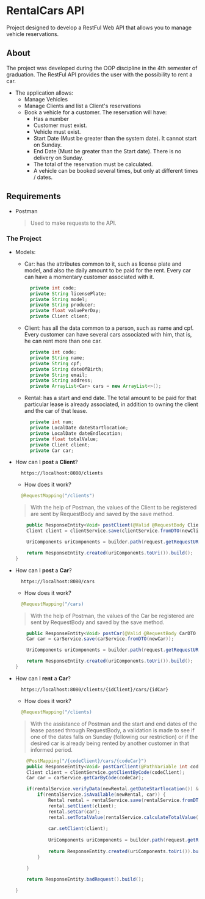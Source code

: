# RentalCars API
Project designed to develop a RestFul Web API that allows you to manage vehicle reservations.

## About
The project was developed during the OOP discipline in the 4th semester of graduation. The RestFul API provides the user with the possibility to rent a car.
- The application allows:
  - Manage Vehicles
  - Manage Clients and list a Client's reservations
  - Book a vehicle for a customer. The reservation will have:
    - Has a number
    - Customer must exist.
    - Vehicle must exist.
    - Start Date (Must be greater than the system date). It cannot start on Sunday.
    - End Date (Must be greater than the Start date). There is no delivery on Sunday.
    - The total of the reservation must be calculated.
    - A vehicle can be booked several times, but only at different times / dates.

## Requirements
- Postman
  > Used to make requests to the API.

### The Project
- Models:
  - Car: has the attributes common to it, such as license plate and model, and also the daily amount to be paid for the rent. Every car can have a momentary customer associated with it.
    
    ```java
      private int code;
      private String licensePlate;
      private String model;
      private String producer;
      private float valuePerDay;
      private Client client;
    ```
  - Client: has all the data common to a person, such as name and cpf. Every customer can have several cars associated with him, that is, he can rent more than one car.
    ```java
      private int code;
      private String name;
      private String cpf;
      private String dateOfBirth;
      private String email;
      private String address;
      private ArrayList<Car> cars = new ArrayList<>();
    ```
  - Rental: has a start and end date. The total amount to be paid for that particular lease is already associated, in addition to owning the client and the car of that lease.
    ```java
      private int num;
      private LocalDate dateStartlocation;
      private LocalDate dateEndlocation;
      private float totalValue;
      private Client client;
      private Car car;
    ```
 - How can I **post** a **Client**?
    ```
      https://localhost:8080/clients
    ```
    - How does it work?
    ```java
      @RequestMapping("/clients")
    ```
    > With the help of Postman, the values ​​of the Client to be registered are sent by RequestBody and saved by the save method.
    ```java
        public ResponseEntity<Void> postClient(@Valid @RequestBody ClientDTO newClient, HttpServletRequest request, UriComponentsBuilder builder) {
        Client client = clientService.save(clientService.fromDTO(newClient));

        UriComponents uriComponents = builder.path(request.getRequestURI() + "/" + client.getCode()).build();

        return ResponseEntity.created(uriComponents.toUri()).build();
    }
    ```
  - How can I **post** a **Car**?
    ```
      https://localhost:8080/cars
    ```
    - How does it work?
    ```java
      @RequestMapping("/cars)
    ```
    > With the help of Postman, the values ​​of the Car be registered are sent by RequestBody and saved by the save method.
    ```java
        public ResponseEntity<Void> postCar(@Valid @RequestBody CarDTO newCar, HttpServletRequest request, UriComponentsBuilder builder) {
        Car car = carService.save(carService.fromDTO(newCar));

        UriComponents uriComponents = builder.path(request.getRequestURI() + "/" + car.getCode()).build();

        return ResponseEntity.created(uriComponents.toUri()).build();
    }
    ```
- How can I **rent** a **Car**?
    ```
      https://localhost:8080/clients/{idClient}/cars/{idCar}
    ```
    - How does it work?
    ```java
      @RequestMapping("/clients)
    ```
    > With the assistance of Postman and the start and end dates of the lease passed through RequestBody, a validation is made to see if one of the dates falls on Sunday (following our restriction) or if the desired car is already being rented by another customer in that informed period.
    ```java
        @PostMapping("/{codeClient}/cars/{codeCar}")
        public ResponseEntity<Void> postCarClient(@PathVariable int codeClient, @PathVariable int codeCar, @RequestBody RentalDTO newRental, HttpServletRequest request, UriComponentsBuilder builder) {
        Client client = clientService.getClientByCode(codeClient);
        Car car = carService.getCarByCode(codeCar);

        if(rentalService.verifyData(newRental.getDateStartlocation()) && rentalService.verifyData(newRental.getDateEndlocation())){
            if(rentalService.isAvailable(newRental, car)) {                
                Rental rental = rentalService.save(rentalService.fromDTO(newRental));
                rental.setClient(client);
                rental.setCar(car);
                rental.setTotalValue(rentalService.calculateTotalValue(rental));
        
                car.setClient(client);
        
                UriComponents uriComponents = builder.path(request.getRequestURI() + "/" + rental.getNum()).build();
        
                return ResponseEntity.created(uriComponents.toUri()).build();
            }

        }

        return ResponseEntity.badRequest().build();
        
    }
    ```
